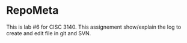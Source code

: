 # RepoMeta
This is lab #6 for CISC 3140. This assignement show/explain the log to create and edit file in git and SVN.

